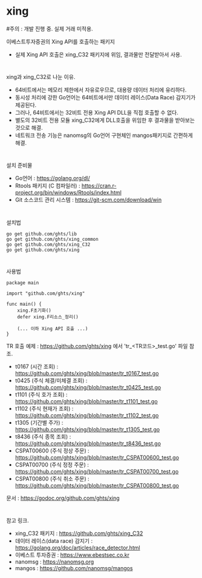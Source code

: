 # xing

#주의 : 개발 진행 중. 실제 거래 미적용.

이베스트투자증권의 Xing API를 호출하는 패키지
  - 실제 Xing API 호출은 xing_C32 패키지에 위임, 결과물만 전달받아서 사용.
  
#
xing과 xing_C32로 나눈 이유.
  - 64비트에서는 메모리 제한에서 자유로우므로, 대용량 데이터 처리에 유리하다.
  - 동시성 처리에 강한 Go언어는 64비트에서만 데이터 레이스(Data Race) 감지기가 제공된다.  
  - 그러나, 64비트에서는 32비트 전용 Xing API DLL을 직접 호출할 수 없다.
  - 별도의 32비트 전용 모듈 xing_C32에게 DLL호출을 위임한 후 결과물을 받아보는 것으로 해결.
  - 네트워크 전송 기능은 nanomsg의 Go언어 구현체인 mangos패키지로 간편하게 해결.
  
#
설치 준비물
  - Go언어 : https://golang.org/dl/
  - Rtools 패키지 (C 컴파일러) : https://cran.r-project.org/bin/windows/Rtools/index.html
  - Git 소스코드 관리 시스템 : https://git-scm.com/download/win 

#
설치법

    go get github.com/ghts/lib
    go get github.com/ghts/xing_common
    go get github.com/ghts/xing_C32
    go get github.com/ghts/xing 
   
#   
사용법

    package main

    import "github.com/ghts/xing"

    func main() {
	    xing.F초기화()
	    defer xing.F리소스_정리()

        (... 이하 Xing API 호출 ...)
    }

TR 호출 예제 : https://github.com/ghts/xing 에서 'tr_<TR코드>_test.go' 파일 참조.  
- t0167 (시간 조회) : https://github.com/ghts/xing/blob/master/tr_t0167_test.go
- t0425 (주식 체결/미체결 조회) : https://github.com/ghts/xing/blob/master/tr_t0425_test.go
- t1101 (주식 호가 조회) : https://github.com/ghts/xing/blob/master/tr_t1101_test.go
- t1102 (주식 현재가 조회) : https://github.com/ghts/xing/blob/master/tr_t1102_test.go
- t1305 (기간별 주가) : https://github.com/ghts/xing/blob/master/tr_t1305_test.go
- t8436 (주식 종목 조회) : https://github.com/ghts/xing/blob/master/tr_t8436_test.go
- CSPAT00600 (주식 정상 주문) : https://github.com/ghts/xing/blob/master/tr_CSPAT00600_test.go
- CSPAT00700 (주식 정정 주문) : https://github.com/ghts/xing/blob/master/tr_CSPAT00700_test.go
- CSPAT00800 (주식 취소 주문) : https://github.com/ghts/xing/blob/master/tr_CSPAT00800_test.go  

문서 : https://godoc.org/github.com/ghts/xing

#
참고 링크.
  - xing_C32 패키지 : https://github.com/ghts/xing_C32
  - 데이터 레이스(data race) 감지기 : https://golang.org/doc/articles/race_detector.html
  - 이베스트 투자증권 : https://www.ebestsec.co.kr
  - nanomsg : https://nanomsg.org
  - mangos : https://github.com/nanomsg/mangos
 